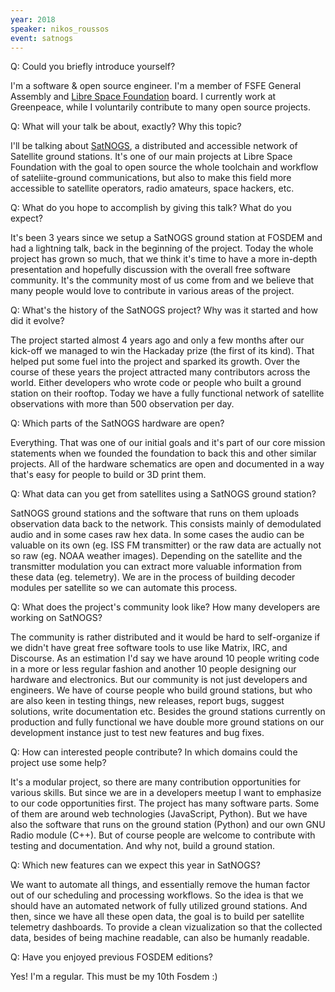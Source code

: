 ```yaml
---
year: 2018
speaker: nikos_roussos 
event: satnogs
---
```


Q: Could you briefly introduce yourself?

I'm a software & open source engineer. I'm a member of FSFE General Assembly and [Libre Space Foundation](https://libre.space/) board. I currently work at Greenpeace, while I voluntarily contribute to many open source projects.

Q: What will your talk be about, exactly? Why this topic?

I'll be talking about [SatNOGS](https://satnogs.org/), a distributed and accessible network of Satellite ground stations. It's one of our main projects at Libre Space Foundation with the goal to open source the whole toolchain and workflow of sateliite-ground communications, but also to make this field more accessible to satellite operators, radio amateurs, space hackers, etc.

Q: What do you hope to accomplish by giving this talk? What do you expect?

It's been 3 years since we setup a SatNOGS ground station at FOSDEM and had a lightning talk, back in the beginning of the project. Today the whole project has grown so much, that we think it's time to have a more in-depth presentation and hopefully discussion with the overall free software community. It's the community most of us come from and we believe that many people would love to contribute in various areas of the project.

Q: What's the history of the SatNOGS project? Why was it started and how did it evolve?

The project started almost 4 years ago and only a few months after our kick-off we managed to win the Hackaday prize (the first of its kind). That helped put some fuel into the project and sparked its growth. Over the course of these years the project attracted many contributors across the world. Either developers who wrote code or people who built a ground station on their rooftop. Today we have a fully functional network of satellite observations with more than 500 observation per day.

Q: Which parts of the SatNOGS hardware are open?

Everything. That was one of our initial goals and it's part of our core mission statements when we founded the foundation to back this and other similar projects. All of the hardware schematics are open and documented in a way that's easy for people to build or 3D print them.

Q: What data can you get from satellites using a SatNOGS ground station?

SatNOGS ground stations and the software that runs on them uploads observation data back to the network. This consists mainly of demodulated audio and in some cases raw hex data. In some cases the audio can be valuable on its own (eg. ISS FM transmitter) or the raw data are actually not so raw (eg. NOAA weather images). Depending on the satellite and the transmitter modulation you can extract more valuable information from these data (eg. telemetry). We are in the process of building decoder modules per satellite so we can automate this process.

Q: What does the project's community look like? How many developers are working on SatNOGS?

The community is rather distributed and it would be hard to self-organize if we didn't have great free software tools to use like Matrix, IRC, and Discourse. As an estimation I'd say we have around 10 people writing code in a more or less regular fashion and another 10 people designing our hardware and electronics. But our community is not just developers and engineers. We have of course people who build ground stations, but who are also keen in testing things, new releases, report bugs, suggest solutions, write documentation etc. Besides the ground stations currently on production and fully functional we have double more ground stations on our development instance just to test new features and bug fixes.

Q: How can interested people contribute? In which domains could the project use some help?

It's a modular project, so there are many contribution opportunities for various skills. But since we are in a developers meetup I want to emphasize to our code opportunities first. The project has many software parts. Some of them are around web technologies (JavaScript, Python). But we have also the software that runs on the ground station (Python) and our own GNU Radio module (C++). But of course people are welcome to contribute with testing and documentation. And why not, build a ground station.

Q: Which new features can we expect this year in SatNOGS?

We want to automate all things, and essentially remove the human factor out of our scheduling and processing workflows. So the idea is that we should have an automated network of fully utilized ground stations. And then, since we have all these open data, the goal is to build per satellite telemetry dashboards. To provide a clean vizualization so that the collected data, besides of being machine readable, can also be humanly readable.

Q: Have you enjoyed previous FOSDEM editions?

Yes! I'm a regular. This must be my 10th Fosdem :)

